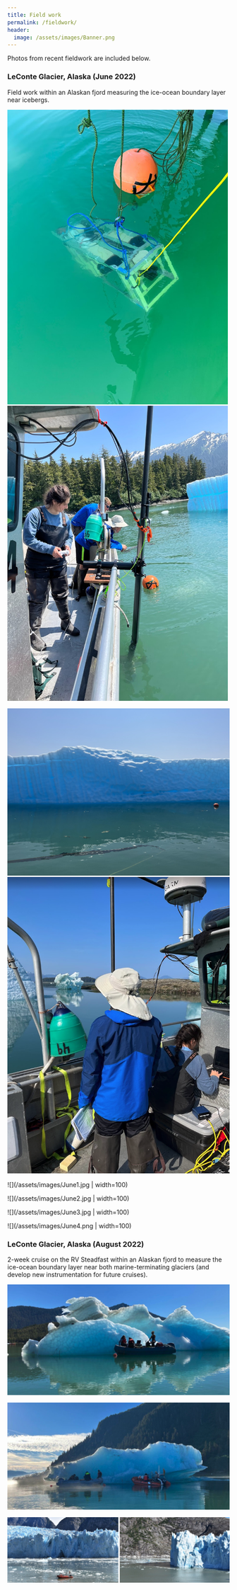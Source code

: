 ```yaml
---
title: Field work
permalink: /fieldwork/
header:
  image: /assets/images/Banner.png
---
```



Photos from recent fieldwork are included below.

### LeConte Glacier, Alaska (June 2022)

Field work within an Alaskan fjord measuring the ice-ocean boundary layer near icebergs.

<img src="/assets/images/June1.jpg" width="500"> <img src="/assets/images/June3.jpg" width="500">

<img src="/assets/images/June2.jpg" width="1000">

<img src="/assets/images/June4.png" width="1000">

![](/assets/images/June1.jpg | width=100)

![](/assets/images/June2.jpg | width=100)

![](/assets/images/June3.jpg | width=100)

![](/assets/images/June4.png | width=100)


### LeConte Glacier, Alaska (August 2022)

2-week cruise on the RV Steadfast within an Alaskan fjord to measure the ice-ocean boundary layer near both marine-terminating glaciers (and develop new instrumentation for future cruises).

![](/assets/images/Aug1.png)

![](/assets/images/Aug2.png)

![](/assets/images/Aug3.png)



  
